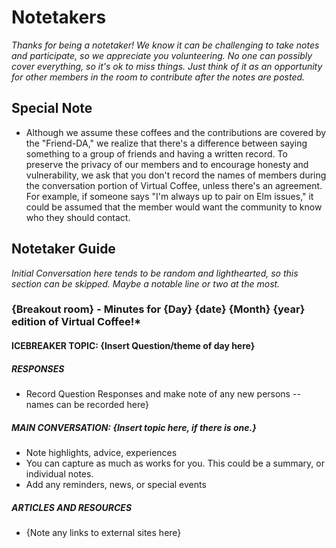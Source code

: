# Notetakers

_Thanks for being a notetaker! We know it can be challenging to take notes and participate, so we appreciate you volunteering. No one can possibly cover everything, so it's ok to miss things. Just think of it as an opportunity for other members in the room to contribute after the notes are posted._

## Special Note

- Although we assume these coffees and the contributions are covered by the "Friend-DA," we realize that there's a difference between saying something to a group of friends and having a written record. To preserve the privacy of our members and to encourage honesty and vulnerability, we ask that you don't record the names of members during the conversation portion of Virtual Coffee, unless there's an agreement. For example, if someone says "I'm always up to pair on Elm issues," it could be assumed that the member would want the community to know who they should contact.

## Notetaker Guide

_Initial Conversation here tends to be random and lighthearted, so this section can be skipped. Maybe a notable line or two at the most._

### {Breakout room} - Minutes for {Day} {date} {Month} {year} edition of Virtual Coffee!\*

#### ICEBREAKER TOPIC: {Insert Question/theme of day here}

##### RESPONSES

- Record Question Responses and make note of any new persons -- names can be recorded here}

##### MAIN CONVERSATION: {Insert topic here, if there is one.}

- Note highlights, advice, experiences
- You can capture as much as works for you. This could be a summary, or individual notes.
- Add any reminders, news, or special events

##### ARTICLES AND RESOURCES

- {Note any links to external sites here}
